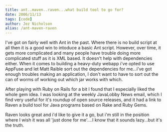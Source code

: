 ```yaml
---
title: ant..maven..raven...what build tool to go for?
date: 2006/11/13
tags: [code]
author: Jez Nicholson
alias: /ant-maven-raven
---
```

I've got on fairly well with Ant in the past. Where there is no build script at all then it is a good win to intoduce a basic Ant script. However, over time, it gets more complicated and many people have trouble doing more complicated stuff as it is XML based. It doesn't help with dependencies either. When it comes to building a heavy-duty webapp i've opted to use AppFuse and let Matt Raible sort out the dependencies for me...i've got enough troubles making an application, I don't want to have to sort out the can of worms of working out which jar works with which.

After playing with Ruby on Rails for a bit I found that I especially liked the whole gem idea. I was looking at the weekly JavaLobby News email, which I find very useful for it's roundup of open source releases, and it had a link to Raven a build tool for Java programs based on Rake and Ruby Gems.

Raven looks great and i'd like to give it a go, but i'm still in the position where I wish it was all 'just done for me'....I know that it sounds lazy...but it's the truth.